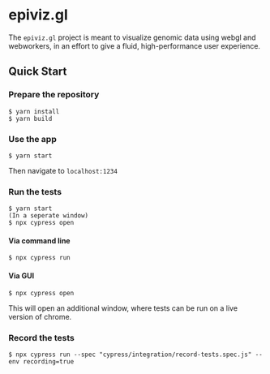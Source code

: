 # epiviz.gl

The `epiviz.gl` project is meant to visualize genomic data using webgl and webworkers, in an effort to give a fluid, high-performance user experience.

## Quick Start

### Prepare the repository

```
$ yarn install
$ yarn build
```

### Use the app

```
$ yarn start
```

Then navigate to `localhost:1234`

### Run the tests

```
$ yarn start
(In a seperate window)
$ npx cypress open
```

#### Via command line

```
$ npx cypress run
```

#### Via GUI

```
$ npx cypress open
```

This will open an additional window, where tests can be run on a live version of chrome.

### Record the tests

```
$ npx cypress run --spec "cypress/integration/record-tests.spec.js" --env recording=true
```
